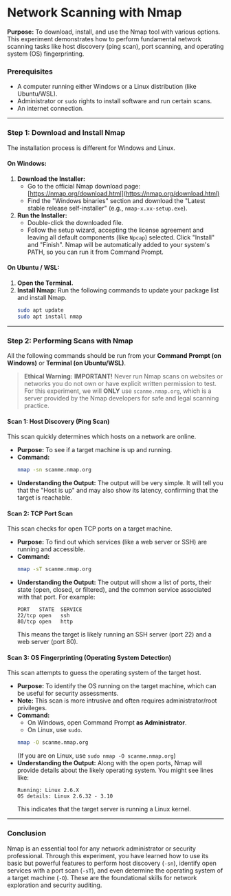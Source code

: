 # Network Scanning with Nmap

**Purpose:** To download, install, and use the Nmap tool with various options. This experiment demonstrates how to perform fundamental network scanning tasks like host discovery (ping scan), port scanning, and operating system (OS) fingerprinting.

### Prerequisites

* A computer running either Windows or a Linux distribution (like Ubuntu/WSL).
* Administrator or `sudo` rights to install software and run certain scans.
* An internet connection.

---

### Step 1: Download and Install Nmap

The installation process is different for Windows and Linux.

#### On Windows:
1.  **Download the Installer:**
    * Go to the official Nmap download page: [https://nmap.org/download.html](https://nmap.org/download.html)
    * Find the "Windows binaries" section and download the "Latest stable release self-installer" (e.g., `nmap-x.xx-setup.exe`).
2.  **Run the Installer:**
    * Double-click the downloaded file.
    * Follow the setup wizard, accepting the license agreement and leaving all default components (like `Npcap`) selected. Click "Install" and "Finish". Nmap will be automatically added to your system's PATH, so you can run it from Command Prompt.

#### On Ubuntu / WSL:
1.  **Open the Terminal.**
2.  **Install Nmap:** Run the following commands to update your package list and install Nmap.
    ```bash
    sudo apt update
    sudo apt install nmap
    ```

---

### Step 2: Performing Scans with Nmap

All the following commands should be run from your **Command Prompt (on Windows)** or **Terminal (on Ubuntu/WSL)**.

> **Ethical Warning:**
> **IMPORTANT!** Never run Nmap scans on websites or networks you do not own or have explicit written permission to test. For this experiment, we will **ONLY** use `scanme.nmap.org`, which is a server provided by the Nmap developers for safe and legal scanning practice.

#### Scan 1: Host Discovery (Ping Scan)

This scan quickly determines which hosts on a network are online.

* **Purpose:** To see if a target machine is up and running.
* **Command:**
    ```bash
    nmap -sn scanme.nmap.org
    ```
* **Understanding the Output:** The output will be very simple. It will tell you that the "Host is up" and may also show its latency, confirming that the target is reachable.

#### Scan 2: TCP Port Scan

This scan checks for open TCP ports on a target machine.

* **Purpose:** To find out which services (like a web server or SSH) are running and accessible.
* **Command:**
    ```bash
    nmap -sT scanme.nmap.org
    ```
* **Understanding the Output:** The output will show a list of ports, their state (open, closed, or filtered), and the common service associated with that port. For example:
    ```
    PORT   STATE  SERVICE
    22/tcp open   ssh
    80/tcp open   http
    ```
    This means the target is likely running an SSH server (port 22) and a web server (port 80).

#### Scan 3: OS Fingerprinting (Operating System Detection)

This scan attempts to guess the operating system of the target host.

* **Purpose:** To identify the OS running on the target machine, which can be useful for security assessments.
* **Note:** This scan is more intrusive and often requires administrator/root privileges.
* **Command:**
    * On Windows, open Command Prompt **as Administrator**.
    * On Linux, use `sudo`.
    ```bash
    nmap -O scanme.nmap.org
    ```
    (If you are on Linux, use `sudo nmap -O scanme.nmap.org`)
* **Understanding the Output:** Along with the open ports, Nmap will provide details about the likely operating system. You might see lines like:
    ```
    Running: Linux 2.6.X
    OS details: Linux 2.6.32 - 3.10
    ```
    This indicates that the target server is running a Linux kernel.

---

### Conclusion

Nmap is an essential tool for any network administrator or security professional. Through this experiment, you have learned how to use its basic but powerful features to perform host discovery (`-sn`), identify open services with a port scan (`-sT`), and even determine the operating system of a target machine (`-O`). These are the foundational skills for network exploration and security auditing.
